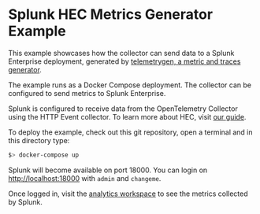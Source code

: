 # Splunk HEC Metrics Generator Example

This example showcases how the collector can send data to a Splunk Enterprise deployment, generated by [telemetrygen, a metric and traces generator](https://github.com/open-telemetry/opentelemetry-collector-contrib/tree/main/cmd/telemetrygen).

The example runs as a Docker Compose deployment. The collector can be configured to send metrics to Splunk Enterprise.

Splunk is configured to receive data from the OpenTelemetry Collector using the HTTP Event collector. To learn more about HEC, visit [our guide](https://dev.splunk.com/enterprise/docs/dataapps/httpeventcollector/).

To deploy the example, check out this git repository, open a terminal and in this directory type:
```bash
$> docker-compose up
```

Splunk will become available on port 18000. You can login on [http://localhost:18000](http://localhost:18000) with `admin` and `changeme`.

Once logged in, visit the [analytics workspace](http://localhost:18000/en-US/app/search/analytics_workspace) to see the metrics collected by Splunk.
